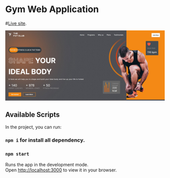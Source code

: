 # Gym Web Application

#[Live site](https://gym-webapplication.vercel.app/).

![Web Application Preview](./src/assets/app.jpg)

## Available Scripts

In the project, you can run:

### `npm i` for install all dependency.

### `npm start`

Runs the app in the development mode.\
Open [http://localhost:3000](http://localhost:3000) to view it in your browser.
